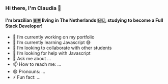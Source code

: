 ### Hi there, I'm Claudia 👋

#### I'm brazilian :brazil: living in The Netherlands :netherlands:, studying to become a Full Stack Developer!

- 🔭 I’m currently working on my portfolio
- 🌱 I’m currently learning Javascript :sweat_smile:
- 👯 I’m looking to collaborate with other students
- 🤔 I’m looking for help with Javascript 
- 💬 Ask me about ...
- 📫 How to reach me: ...
- 😄 Pronouns: ...
- ⚡ Fun fact: ...
